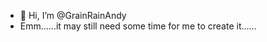 - 👋 Hi, I’m @GrainRainAndy
- Emm......it may still need some time for me to create it......
<!---
GrainRainAndy/GrainRainAndy is a ✨ special ✨ repository because its `README.md` (this file) appears on your GitHub profile.
You can click the Preview link to take a look at your changes.
--->
